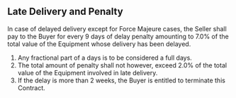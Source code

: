 Late Delivery and Penalty
----

In case of delayed delivery except for Force Majeure cases, the Seller shall pay to the Buyer for every 9 days of delay penalty amounting to 7.0% of the total value of the Equipment whose delivery has been delayed.
1. Any fractional part of a days is to be considered a full days.
1. The total amount of penalty shall not however, exceed 2.0% of the total value of the Equipment involved in late delivery.
1. If the delay is more than 2 weeks, the Buyer is entitled to terminate this Contract.